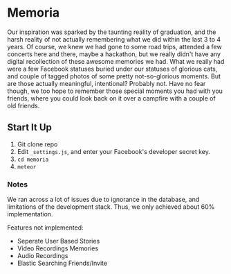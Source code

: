 # Memoria

Our inspiration was sparked by the taunting reality of graduation, and the harsh reality of not actually remembering what we did within the last 3 to 4 years. Of course, we knew we had gone to some road trips, attended a few concerts here and there, maybe a hackathon, but we really didn't have any digital recollection of these awesome memories we had. What we really had were a few Facebook statuses buried under our statuses of glorious cats, and couple of tagged photos of some pretty not-so-glorious moments. But are those actually meaningful, intentional? Probably not. Have no fear though, we too hope to remember those special moments you had with you friends, where you could look back on it over a campfire with a couple of old friends.

## Start It Up

1. Git clone repo
2. Edit `_settings.js`, and enter your Facebook's developer secret key.
3. `cd memoria`
4. `meteor`

### Notes
We ran across a lot of issues due to ignorance in the database, and limitations of the development stack.
Thus, we only achieved about 60% implementation.

Features not implemented:
  - Seperate User Based Stories 
  - Video Recordings Memories
  - Audio Recordings
  - Elastic Searching Friends/Invite
